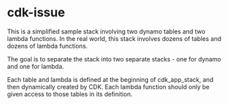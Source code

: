 # cdk-issue

This is a simplified sample stack involving two dynamo tables and two lambda functions. In the real world, this stack involves dozens of tables and dozens of lambda functions.

The goal is to separate the stack into two separate stacks - one for dynamo and one for lambda.

Each table and lambda is defined at the beginning of cdk_app_stack, and then dynamically created by CDK. Each lambda function should only be given access to those tables in its definition.
